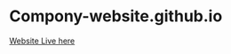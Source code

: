 # Compony-website.github.io
[Website Live here](https://kimiaaan.github.io/Compony-website.github.io/)
